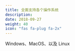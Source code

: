 ```yaml
---
title: 全面支持各个操作系统
description:
date: 2018-09-27
weight: 40
icon: "fas fa-plug fa-2x"
---
```

Windows、MacOS、以及 Linux
